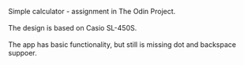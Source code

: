 Simple calculator - assignment in The Odin Project. \
\
The design is based on Casio SL-450S. \
\
The app has basic functionality, but still is missing dot and backspace suppoer.
